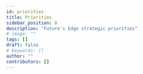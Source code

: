```yaml
---
id: priorities
title: Priorities
sidebar_position: 8
description: "Future's Edge strategic priorities"
# image: ""
tags: []
draft: false
# keywords: []
author: ""
contributors: []
---
```


